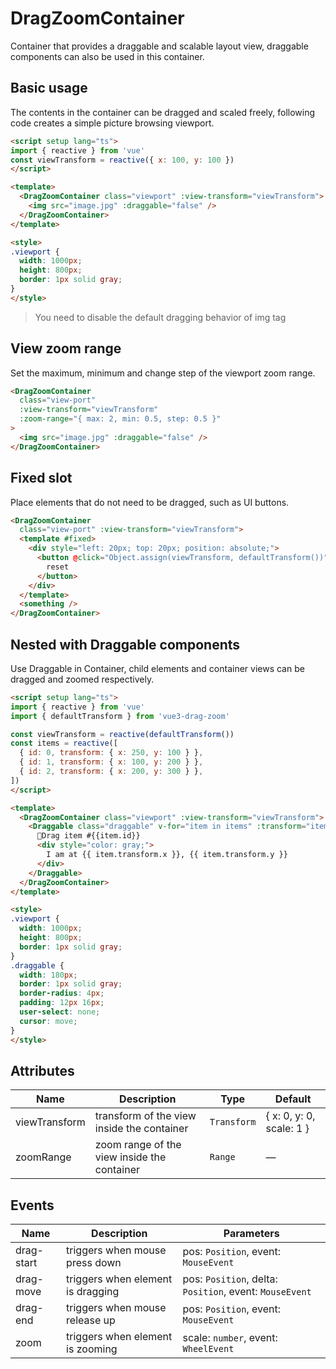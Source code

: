 # DragZoomContainer
Container that provides a draggable and scalable layout view, draggable components can also be used in this container.

## Basic usage
The contents in the container can be dragged and scaled freely, following code creates a simple picture browsing viewport.
```html
<script setup lang="ts">
import { reactive } from 'vue'
const viewTransform = reactive({ x: 100, y: 100 })
</script>

<template>
  <DragZoomContainer class="viewport" :view-transform="viewTransform">
    <img src="image.jpg" :draggable="false" />
  </DragZoomContainer>
</template>

<style>
.viewport {
  width: 1000px;
  height: 800px;
  border: 1px solid gray;
}
</style>
```
> You need to disable the default dragging behavior of img tag

## View zoom range
Set the maximum, minimum and change step of the viewport zoom range.
```html
<DragZoomContainer
  class="view-port"
  :view-transform="viewTransform"
  :zoom-range="{ max: 2, min: 0.5, step: 0.5 }"
>
  <img src="image.jpg" :draggable="false" />
</DragZoomContainer>
```

## Fixed slot
Place elements that do not need to be dragged, such as UI buttons.
```html
<DragZoomContainer
  class="view-port" :view-transform="viewTransform">
  <template #fixed>
    <div style="left: 20px; top: 20px; position: absolute;">
      <button @click="Object.assign(viewTransform, defaultTransform())">
        reset
      </button>
    </div>
  </template>
  <something />
</DragZoomContainer>
```

## Nested with Draggable components
Use Draggable in Container, child elements and container views can be dragged and zoomed respectively.
```html
<script setup lang="ts">
import { reactive } from 'vue'
import { defaultTransform } from 'vue3-drag-zoom'

const viewTransform = reactive(defaultTransform())
const items = reactive([
  { id: 0, transform: { x: 250, y: 100 } },
  { id: 1, transform: { x: 100, y: 200 } },
  { id: 2, transform: { x: 200, y: 300 } },
])
</script>

<template>
  <DragZoomContainer class="viewport" :view-transform="viewTransform">
    <Draggable class="draggable" v-for="item in items" :transform="item.transform">
      👋Drag item #{{item.id}}
      <div style="color: gray;">
        I am at {{ item.transform.x }}, {{ item.transform.y }}
      </div>
    </Draggable>
  </DragZoomContainer>
</template>

<style>
.viewport {
  width: 1000px;
  height: 800px;
  border: 1px solid gray;
}
.draggable {
  width: 180px;
  border: 1px solid gray;
  border-radius: 4px;
  padding: 12px 16px;
  user-select: none;
  cursor: move;
}
</style>
```

## Attributes
|Name|Description|Type|Default|
|---|---|---|---|
|viewTransform|transform of the view inside the container|`Transform`|{ x: 0, y: 0, scale: 1 }|
|zoomRange|zoom range of the view inside the container|`Range`|—|

## Events
|Name|Description|Parameters|
|---|---|---|
|drag-start|triggers when mouse press down|pos: `Position`, event: `MouseEvent`|
|drag-move|triggers when element is dragging|pos: `Position`, delta: `Position`, event: `MouseEvent`|
|drag-end|triggers when mouse release up|pos: `Position`, event: `MouseEvent`|
|zoom|triggers when element is zooming|scale: `number`, event: `WheelEvent`|